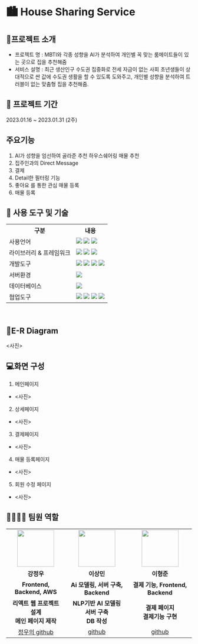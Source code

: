 # 🏙 House Sharing Service

## 📃프로젝트 소개
* 프로젝트 명 : MBTI와 각종 성향을 AI가 분석하여 개인별 꼭 맞는 룸메이트들이 있는 곳으로 집을 추천해줌
* 서비스 설명 : 최근 생산인구 수도권 집중화로 전세 자금이 없는 사회 초년생들이 상대적으로 싼 값에 수도권 생활을 할 수 있도록 도와주고, 개인별 성향을 분석하여 트러블이 없는 맞춤형 집을 추천해줌.

## 📅 프로젝트 기간
2023.01.16 ~ 2023.01.31 (2주)

## 주요기능
1. AI가 성향을 엄선하여 골라준 추천 하우스쉐어링 매물 추천
2. 집주인과의 Direct Message
3. 결제
4. Detail한 필터링 기능
5. 좋아요 를 통한 관심 매물 등록
6. 매물 등록

## 🔧 사용 도구 및 기술
<table>
    <tr>
        <th>구분</th>
        <th>내용</th>
    </tr>
    <tr>
        <td>사용언어</td>
        <td>
            <img src="https://img.shields.io/badge/HTML5-E34F26?style=for-the-badge&logo=HTML5&logoColor=white"/>
            <img src="https://img.shields.io/badge/CSS3-1572B6?style=for-the-badge&logo=CSS3&logoColor=white"/>
            <img src="https://img.shields.io/badge/JavaScript-F7DF1E?style=for-the-badge&logo=JavaScript&logoColor=white"/>
        </td>
    </tr>
    <tr>
        <td>라이브러리 & 프레임워크</td>
        <td>
            <img src="https://img.shields.io/badge/React-61DAFB?style=for-the-badge&logo=React&logoColor=white"/>
            <img src="https://img.shields.io/badge/BootStrap-7952B3?style=for-the-badge&logo=BootStrap&logoColor=white"/>
            <img src="https://img.shields.io/badge/jQuery-0769AD?style=for-the-badge&logo=jQuery&logoColor=white"/>
        </td>
    </tr>
    <tr>
        <td>개발도구</td>
        <td>
            <img src="https://img.shields.io/badge/VSCode-007ACC?style=for-the-badge&logo=VisualStudioCode&logoColor=white"/>
            <img src="https://img.shields.io/badge/WebStorm-000000?style=for-the-badge&logo=WebStorm&logoColor=white"/>
            <img src="https://img.shields.io/badge/Anaconda-44A833?style=for-the-badge&logo=Anaconda&logoColor=white"/>
            <img src="https://img.shields.io/badge/Jupyter-F37626?style=for-the-badge&logo=Jupyter&logoColor=white"/>
        </td>
    </tr>
    <tr>
        <td>서버환경</td>
        <td>
            <img src="https://img.shields.io/badge/Express-000000?style=for-the-badge&logo=Express&logoColor=white"/>
        </td>
    </tr>
    <tr>
        <td>데이터베이스</td>
        <td>
            <img src="https://img.shields.io/badge/MongoDB-47A248?style=for-the-badge&logo=MongoDB&logoColor=white"/>
        </td>
    </tr>
    <tr>
        <td>협업도구</td>
        <td>
            <img src="https://img.shields.io/badge/Git-F05032?style=for-the-badge&logo=Git&logoColor=white"/>
            <img src="https://img.shields.io/badge/GitHub-181717?style=for-the-badge&logo=GitHub&logoColor=white"/>
            <img src="https://img.shields.io/badge/Notion-000000?style=for-the-badge&logo=Notion&logoColor=white"/>
            <img src="https://img.shields.io/badge/Sourcetree-0052CC?style=for-the-badge&logo=Sourcetree&logoColor=white"/>
        </td>
    </tr>
</table>

<br>

## 📌E-R Diagram
<사진>

## 💻화면 구성
1. 메인페이지
- <사진>
2. 상세페이지
- <사진>
3. 결제페이지
- <사진>
4. 매물 등록페이지
- <사진>
5. 회원 수정 페이지
- <사진>

## 👨‍👩‍👦‍👦 팀원 역할
<table>
  <tr>
    <td align="center"><img src="https://mblogthumb-phinf.pstatic.net/20160127_177/krazymouse_1453865104404DjQIi_PNG/%C4%AB%C4%AB%BF%C0%C7%C1%B7%BB%C1%EE_%B6%F3%C0%CC%BE%F0.png?type=w2" width="100" height="100"/></td>
    <td align="center"><img src="https://item.kakaocdn.net/do/fd49574de6581aa2a91d82ff6adb6c0115b3f4e3c2033bfd702a321ec6eda72c" width="100" height="100"/></td>
    <td align="center"><img src="https://pbs.twimg.com/media/B-n6uPYUUAAZSUx.png" width="100" height="100"/></td>
  </tr>

  <tr>
    <td align="center"><strong>강정우</strong></td>
    <td align="center"><strong>이상민</strong></td>
    <td align="center"><strong>이형준</strong></td>
  </tr>

  <tr>
    <td align="center"><b>Frontend, Backend, AWS</b></td>
    <td align="center"><b>Ai 모델링, 서버 구축, Backend</b></td>
    <td align="center"><b>결제 기능, Frontend, Backend</b></td>
  </tr>

   <tr>
    <td align="center"><strong>리액트 웹 프로젝트 설계<br>메인 페이지 제작</strong></td>
    <td align="center"><strong>NLP기반 AI 모델링<br>서버 구축<br>DB 작성</strong></td>
    <td align="center"><strong>결제 페이지<br>결제기능 구현</strong></td>
  </tr>

  <tr>
    <td align="center"><a href="https://github.com/Kang-Jeong-Woo" target='_blank'>정우의 github</a></td>
    <td align="center"><a href="https://github.com/자신의username작성해주세요" target='_blank'>github</a></td>
    <td align="center"><a href="https://github.com/자신의username작성해주세요" target='_blank'>github</a></td>
  </tr>
</table>